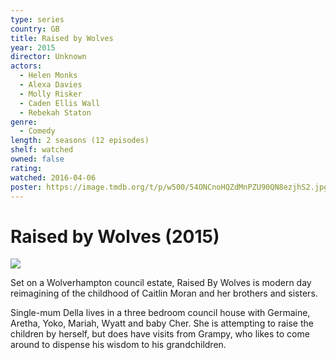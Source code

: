 ```yaml
---
type: series
country: GB
title: Raised by Wolves
year: 2015
director: Unknown
actors:
  - Helen Monks
  - Alexa Davies
  - Molly Risker
  - Caden Ellis Wall
  - Rebekah Staton
genre:
  - Comedy
length: 2 seasons (12 episodes)
shelf: watched
owned: false
rating:
watched: 2016-04-06
poster: https://image.tmdb.org/t/p/w500/54ONCnoHQZdMnPZU90QN8ezjhS2.jpg
---
```


# Raised by Wolves (2015)

![](https://image.tmdb.org/t/p/w500/54ONCnoHQZdMnPZU90QN8ezjhS2.jpg)

Set on a Wolverhampton council estate, Raised By Wolves is modern day reimagining of the childhood of Caitlin Moran and her brothers and sisters.

Single-mum Della lives in a three bedroom council house with Germaine, Aretha, Yoko, Mariah, Wyatt and baby Cher. She is attempting to raise the children by herself, but does have visits from Grampy, who likes to come around to dispense his wisdom to his grandchildren.